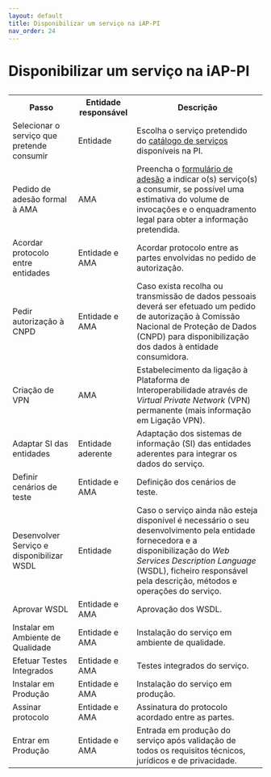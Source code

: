 ```yaml
---
layout: default
title: Disponibilizar um serviço na iAP-PI
nav_order: 24
---
```


# Disponibilizar um serviço na iAP-PI

<table>
  <caption></caption>
  <tr>
    <th >Passo</th>
    <th >Entidade responsável</th>
    <th >Descrição</th>
  </tr>
  <tr>
    <td>Selecionar o serviço que pretende consumir</td>
    <td>Entidade</td>
    <td>Escolha o serviço pretendido do <a href="https://www.iap.gov.pt/web/iap/plataforma-de-integracao" target="_blank">catálogo de serviços</a> disponíveis na PI.</td>
  </tr>
  <tr>
    <td>Pedido de adesão formal à AMA</td>
    <td>AMA</td>
    <td>Preencha o <a href="https://www.iap.gov.pt/web/iap/formulario-de-adesao?serviceId=3" target="_blank">formulário de adesão</a> a indicar o(s) serviço(s) a consumir, se possível uma estimativa do volume de invocações e o enquadramento legal para obter a informação pretendida.</td>
  </tr>
  <tr>
    <td>Acordar protocolo entre entidades</td>
    <td>Entidade e AMA</td>
    <td>Acordar protocolo entre as partes envolvidas no pedido de autorização.</td>
  </tr>
  <tr>
    <td>Pedir autorização à CNPD</td>
    <td>Entidade e AMA</td>
    <td>Caso exista recolha ou transmissão de dados pessoais deverá ser efetuado um pedido de autorização à Comissão Nacional de Proteção de Dados (CNPD) para disponibilização dos dados à entidade consumidora.</td>
  </tr>
  <tr>
    <td>Criação de VPN</td>
    <td>AMA</td>
    <td>Estabelecimento da ligação à Plataforma de Interoperabilidade através de <em>Virtual Private Network</em> (VPN) permanente (mais informação em Ligação VPN).</td>
  </tr>
  <tr>
    <td>Adaptar SI das entidades</td>
    <td>Entidade aderente</td>
    <td>Adaptação dos sistemas de informação (SI) das entidades aderentes para integrar os dados do serviço.</td>
  </tr>
  <tr>
    <td>Definir cenários de teste</td>
    <td>Entidade e AMA</td>
    <td>Definição dos cenários de teste.</td>
  </tr>
  <tr>
    <td>Desenvolver Serviço e disponibilizar WSDL</td>
    <td>Entidade</td>
    <td>Caso o serviço ainda não esteja disponível é necessário o seu desenvolvimento pela entidade fornecedora e a disponibilização do <em>Web Services Description Language</em> (WSDL), ficheiro responsável pela descrição, métodos e operações do serviço.</td>
  </tr>
  <tr>
    <td>Aprovar WSDL</td>
    <td>Entidade e AMA</td>
    <td>Aprovação dos WSDL.</td>
  </tr>
  <tr>
    <td>Instalar em Ambiente de Qualidade</td>
    <td>Entidade e AMA</td>
    <td>Instalação do serviço em ambiente de qualidade.</td>
  </tr>
  <tr>
    <td>Efetuar Testes Integrados</td>
    <td>Entidade e AMA</td>
    <td>Testes integrados do serviço.</td>
  </tr>
  <tr>
    <td>Instalar em Produção</td>
    <td>Entidade e AMA</td>
    <td>Instalação do serviço em produção.</td>
  </tr>
  <tr>
    <td>Assinar protocolo</td>
    <td>Entidade e AMA</td>
    <td>Assinatura do protocolo acordado entre as partes.</td>
  </tr>
  <tr>
    <td>Entrar em Produção</td>
    <td>Entidade e AMA</td>
    <td>Entrada em produção do serviço após validação de todos os requisitos técnicos, jurídicos e de privacidade.</td>
  </tr>
</table>

